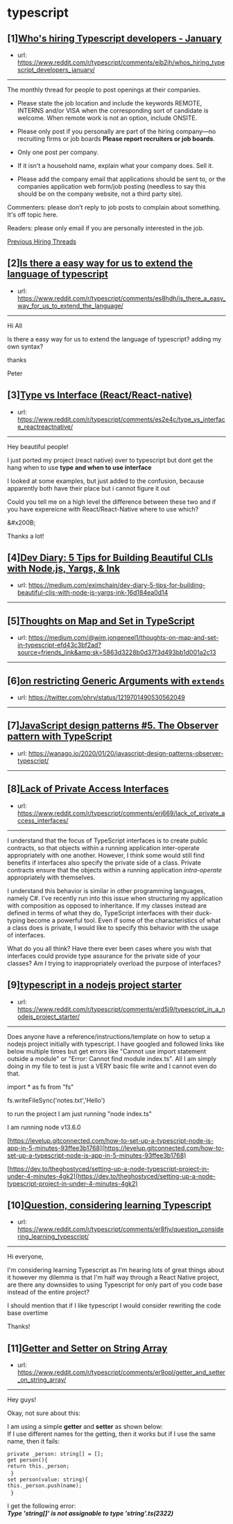 # typescript
## [1][Who's hiring Typescript developers - January](https://www.reddit.com/r/typescript/comments/eib2jh/whos_hiring_typescript_developers_january/)
- url: https://www.reddit.com/r/typescript/comments/eib2jh/whos_hiring_typescript_developers_january/
---
The monthly thread for people to post openings at their companies.

* Please state the job location and include the keywords REMOTE, INTERNS and/or VISA when the corresponding sort of candidate is welcome. When remote work is not an option, include ONSITE.

* Please only post if you personally are part of the hiring company—no recruiting firms or job boards **Please report recruiters or job boards**. 

* Only one post per company. 

* If it isn't a household name, explain what your company does. Sell it.

* Please add the company email that applications should be sent to, or the companies application web form/job posting (needless to say this should be on the company website, not a third party site).


Commenters: please don't reply to job posts to complain about something. It's off topic here.

Readers: please only email if you are personally interested in the job. 

[Previous Hiring Threads](https://www.reddit.com/r/typescript/search?sort=new&amp;restrict_sr=on&amp;q=flair%3AMonthly%2BHiring%2BThread)
## [2][Is there a easy way for us to extend the language of typescript](https://www.reddit.com/r/typescript/comments/es8hdh/is_there_a_easy_way_for_us_to_extend_the_language/)
- url: https://www.reddit.com/r/typescript/comments/es8hdh/is_there_a_easy_way_for_us_to_extend_the_language/
---
Hi All

Is there a easy way for us to extend the language of typescript?  adding my own syntax?

thanks

Peter
## [3][Type vs Interface (React/React-native)](https://www.reddit.com/r/typescript/comments/es2e4c/type_vs_interface_reactreactnative/)
- url: https://www.reddit.com/r/typescript/comments/es2e4c/type_vs_interface_reactreactnative/
---
Hey beautiful people!

I just ported my project (react native) over to typescript but dont get the hang when to use **type and when to use interface**

I looked at some examples, but just added to the confusion, because apparently both have their place but i cannot figure it out

Could you tell me on a high level the difference between these two and if you have expereicne with React/React-Native where to use which?

&amp;#x200B;

Thanks a lot!
## [4][Dev Diary: 5 Tips for Building Beautiful CLIs with Node.js, Yargs, &amp; Ink](https://www.reddit.com/r/typescript/comments/erzcbn/dev_diary_5_tips_for_building_beautiful_clis_with/)
- url: https://medium.com/eximchain/dev-diary-5-tips-for-building-beautiful-clis-with-node-js-yargs-ink-16d184ea0d14
---

## [5][Thoughts on Map and Set in TypeScript](https://www.reddit.com/r/typescript/comments/es2fav/thoughts_on_map_and_set_in_typescript/)
- url: https://medium.com/@wim.jongeneel1/thoughts-on-map-and-set-in-typescript-efd43c3bf2ad?source=friends_link&amp;sk=5863d3228b0d37f3d493bb1d001a2c13
---

## [6][on restricting Generic Arguments with `extends`](https://www.reddit.com/r/typescript/comments/es2zht/on_restricting_generic_arguments_with_extends/)
- url: https://twitter.com/phry/status/1219701490530562049
---

## [7][JavaScript design patterns #5. The Observer pattern with TypeScript](https://www.reddit.com/r/typescript/comments/erel2u/javascript_design_patterns_5_the_observer_pattern/)
- url: https://wanago.io/2020/01/20/javascript-design-patterns-observer-typescript/
---

## [8][Lack of Private Access Interfaces](https://www.reddit.com/r/typescript/comments/erj669/lack_of_private_access_interfaces/)
- url: https://www.reddit.com/r/typescript/comments/erj669/lack_of_private_access_interfaces/
---
I understand that the focus of TypeScript interfaces is to create public contracts, so that objects within a running application inter-operate appropriately with one another. However, I think some would still find benefits if interfaces also specify the private side of a class. Private contracts ensure that the objects within a running application *intra-operate* appropriately with themselves. 

I understand this behavior is similar in other programming languages, namely C#. I've recently run into this issue when structuring my application with composition as opposed to inheritance. If my classes instead are defined in terms of what they do, TypeScript interfaces with their duck-typing become a powerful tool. Even if some of the characteristics of what a class does is private, I would like to specify this behavior with the usage of interfaces.

What do you all think? Have there ever been cases where you wish that interfaces could provide type assurance for the private side of your classes? Am I trying to inappropriately overload the purpose of interfaces?
## [9][typescript in a nodejs project starter](https://www.reddit.com/r/typescript/comments/erd5j9/typescript_in_a_nodejs_project_starter/)
- url: https://www.reddit.com/r/typescript/comments/erd5j9/typescript_in_a_nodejs_project_starter/
---
Does anyone have a reference/instructions/template on how to setup a nodejs project initially with typescript. I have googled and followed links like below multiple times but get errors like "Cannot use import statement outside a module" or "Error: Cannot find module index.ts". All I am simply doing in my file to test is just a VERY basic file write and I cannot even do that.

import \* as fs from "fs"

fs.writeFileSync('notes.txt','Hello')

to run the project I am just running "node index.ts"

I am running node v13.6.0

[https://levelup.gitconnected.com/how-to-set-up-a-typescript-node-js-app-in-5-minutes-93ffee3b1768](https://levelup.gitconnected.com/how-to-set-up-a-typescript-node-js-app-in-5-minutes-93ffee3b1768)

[https://dev.to/theghostyced/setting-up-a-node-typescript-project-in-under-4-minutes-4gk2](https://dev.to/theghostyced/setting-up-a-node-typescript-project-in-under-4-minutes-4gk2)
## [10][Question, considering learning Typescript](https://www.reddit.com/r/typescript/comments/er8fjv/question_considering_learning_typescript/)
- url: https://www.reddit.com/r/typescript/comments/er8fjv/question_considering_learning_typescript/
---
Hi everyone,

I'm considering learning Typescript as I'm hearing lots of great things about it however my dilemma is that I'm half way through a React Native project, are there any downsides to using Typescript for only part of you code base instead of the entire project?

I should mention that if I like typescript I would consider rewriting the code base overtime

Thanks!
## [11][Getter and Setter on String Array](https://www.reddit.com/r/typescript/comments/er9opl/getter_and_setter_on_string_array/)
- url: https://www.reddit.com/r/typescript/comments/er9opl/getter_and_setter_on_string_array/
---
Hey guys!

Okay, not sure about this:

I am using a simple **getter** and **setter** as shown below:  
If I use different names for the getting, then it works but if I use the same name, then it fails:

`private _person: string[] = [];`  
 `get person(){`  
 `return this._person;`  
  `}`  
 `set person(value: string){`  
 `this._person.push(name);`  
  `}`  


I get the following error:  
 ***Type 'string\[\]' is not assignable to type 'string'.ts(2322)***
